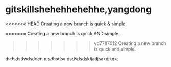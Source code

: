 # gitskillshehehhehehhe,yangdong 
<<<<<<< HEAD
Creating a new branch is quick & simple.




=======
Creating a new branch is quick AND simple.
>>>>>>> yd7787012
Creating a new branch is quick and simple.



dsdsdsdwdsddcn msdhsdsa
dsdsdsdsldjadjsakdjkqk
